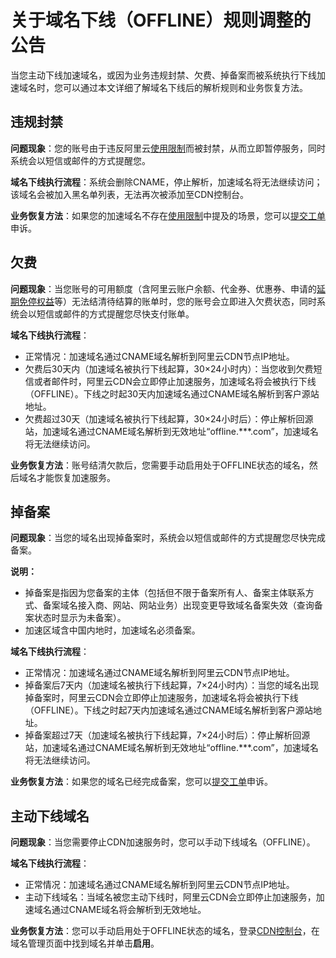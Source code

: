 # 关于域名下线（OFFLINE）规则调整的公告

当您主动下线加速域名，或因为业务违规封禁、欠费、掉备案而被系统执行下线加速域名时，您可以通过本文详细了解域名下线后的解析规则和业务恢复方法。

## 违规封禁

**问题现象**：您的账号由于违反阿里云[使用限制](/cn.zh-CN/产品简介/使用限制.md)而被封禁，从而立即暂停服务，同时系统会以短信或邮件的方式提醒您。

**域名下线执行流程**：系统会删除CNAME，停止解析，加速域名将无法继续访问；该域名会被加入黑名单列表，无法再次被添加至CDN控制台。

**业务恢复方法**：如果您的加速域名不存在[使用限制](/cn.zh-CN/产品简介/使用限制.md)中提及的场景，您可以[提交工单](https://selfservice.console.aliyun.com/ticket/createIndex)申诉。

## 欠费

**问题现象**：当您账号的可用额度（含阿里云账户余额、代金券、优惠券、申请的[延期免停权益](https://help.aliyun.com/document_detail/190777.html?spm=a2c81.e70476c.0.dexternal.201e1127SH773V)等）无法结清待结算的账单时，您的账号会立即进入欠费状态，同时系统会以短信或邮件的方式提醒您尽快支付账单。

**域名下线执行流程**：

-   正常情况：加速域名通过CNAME域名解析到阿里云CDN节点IP地址。
-   欠费后30天内（加速域名被执行下线起算，30×24小时内）：当您收到欠费短信或者邮件时，阿里云CDN会立即停止加速服务，加速域名将会被执行下线（OFFLINE）。下线之时起30天内加速域名通过CNAME域名解析到客户源站地址。
-   欠费超过30天（加速域名被执行下线起算，30×24小时后）：停止解析回源站，加速域名通过CNAME域名解析到无效地址“offline.\*\*\*.com”，加速域名将无法继续访问。

**业务恢复方法**：账号结清欠款后，您需要手动启用处于OFFLINE状态的域名，然后域名才能恢复加速服务。

## 掉备案

**问题现象**：当您的域名出现掉备案时，系统会以短信或邮件的方式提醒您尽快完成备案。

**说明：**

-   掉备案是指因为您备案的主体（包括但不限于备案所有人、备案主体联系方式、备案域名接入商、网站、网站业务）出现变更导致域名备案失效（查询备案状态时显示为未备案）。
-   加速区域含中国内地时，加速域名必须备案。

**域名下线执行流程**：

-   正常情况：加速域名通过CNAME域名解析到阿里云CDN节点IP地址。
-   掉备案后7天内（加速域名被执行下线起算，7×24小时内）：当您的域名出现掉备案时，阿里云CDN会立即停止加速服务，加速域名将会被执行下线（OFFLINE）。下线之时起7天内加速域名通过CNAME域名解析到客户源站地址。
-   掉备案超过7天（加速域名被执行下线起算，7×24小时后）：停止解析回源站，加速域名通过CNAME域名解析到无效地址“offline.\*\*\*.com”，加速域名将无法继续访问。

**业务恢复方法**：如果您的域名已经完成备案，您可以[提交工单](https://selfservice.console.aliyun.com/ticket/createIndex)申诉。

## 主动下线域名

**问题现象**：当您需要停止CDN加速服务时，您可以手动下线域名（OFFLINE）。

**域名下线执行流程**：

-   正常情况：加速域名通过CNAME域名解析到阿里云CDN节点IP地址。
-   主动下线域名：当域名被您主动下线时，阿里云CDN会立即停止加速服务，加速域名通过CNAME域名将会解析到无效地址。

**业务恢复方法**：您可以手动启用处于OFFLINE状态的域名，登录[CDN控制台](https://cdn.console.aliyun.com)，在域名管理页面中找到域名并单击**启用**。

